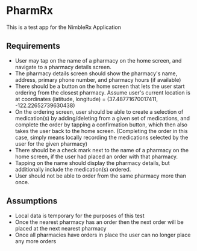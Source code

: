# PharmRx
This is a test app for the NimbleRx Application

## Requirements
- User may tap on the name of a pharmacy on the home screen, and navigate to a pharmacy details screen.
- The pharmacy details screen should show the pharmacy's name, address, primary phone number, and pharmacy hours (if available)
- There should be a button on the home screen that lets the user start ordering from the closest pharmacy. Assume user's current location is at coordinates (latitude, longitude) = (37.48771670017411, -122.22652739630438)
- On the ordering screen, user should be able to create a selection of medication(s) by adding/deleting from a given set of medications, and complete the order by tapping a confirmation button, which then also takes the user back to the home screen. (Completing the order in this case, simply means locally recording the medications selected by the user for the given pharmacy)
- There should be a check mark next to the name of a pharmacy on the home screen, if the user had placed an order with that pharmacy.
- Tapping on the name should display the pharmacy details, but additionally include the medication(s) ordered.
- User should not be able to order from the same pharmacy more than once.

## Assumptions
- Local data is temporary for the purposes of this test
- Once the nearest pharmacy has an order then the next order will be placed at the next nearest pharmacy
- Once all pharmacies have orders in place the user can no longer place any more orders


